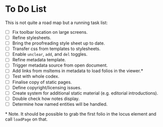 # To Do List

This is not quite a road map but a running task list:

- [ ] Fix toolbar location on large screens.
- [ ] Refine stylesheets.
- [ ] Bring the proofreading style sheet up to date.
- [ ] Transfer css from templates to stylesheets.
- [ ] Enable `unclear`, `add`, and `del` toggles.
- [ ] Refine metadata template.
- [ ] Trigger metadata source from open document.
- [ ] Add links from msItems in metadata to load folios in the viewer.*
- [ ] Test with whole codex.
- [ ] Finalise copy of static pages.
- [ ] Define copyright/licensing issues.
- [ ] Create system for additional static material (e.g. editorial introductions).
- [ ] Double check how notes display.
- [ ] Determine how named entities will be handled.

\* Note. It should be possible to grab the first folio in the locus element and call `loadPage` on that. 